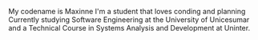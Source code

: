 My codename is Maxinne
I'm a student that loves conding and planning
Currently studying Software Engineering at the University of Unicesumar and a Technical Course in Systems Analysis and Development at Uninter.
